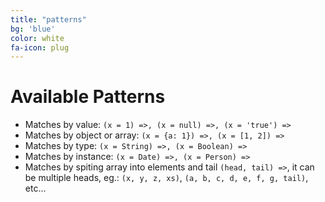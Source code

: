 ```yaml
---
title: "patterns"
bg: 'blue'
color: white
fa-icon: plug
---
```


# Available Patterns

- Matches by value: `(x = 1) =>, (x = null) =>, (x = 'true') =>`
- Matches by object or array: `(x = {a: 1}) =>, (x = [1, 2]) =>`
- Matches by type: `(x = String) =>, (x = Boolean) =>`
- Matches by instance: `(x = Date) =>, (x = Person) =>`
- Matches by spiting array into elements and tail `(head, tail) =>`, it can be multiple heads, eg.: `(x, y, z, xs)`, `(a, b, c, d, e, f, g, tail)`, etc...
